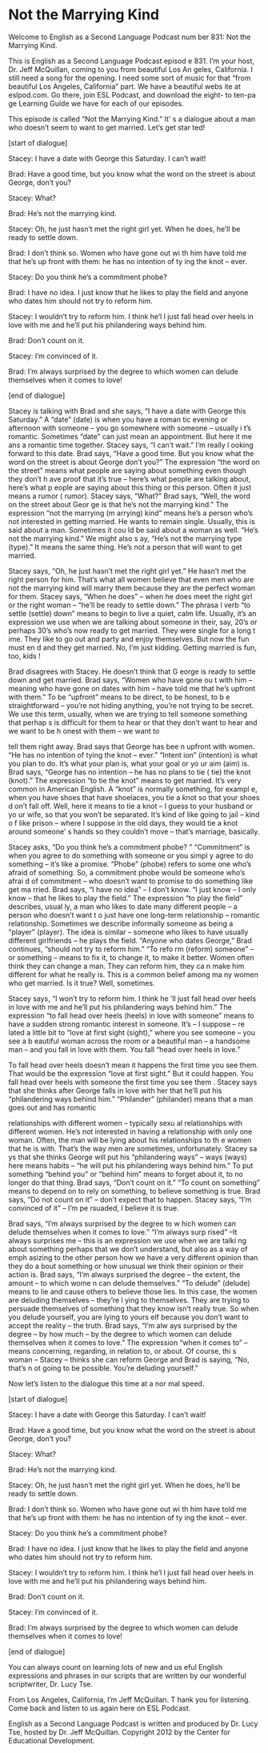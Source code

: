 # Not the Marrying Kind

Welcome to English as a Second Language Podcast num ber 831: Not the Marrying Kind. 

This is English as a Second Language Podcast episod e 831. I’m your host, Dr. Jeff McQuillan, coming to you from beautiful Los An geles, California. I still need a song for the opening. I need some sort of music for  that “from beautiful Los Angeles, California” part. We have a beautiful webs ite at eslpod.com. Go there, join ESL Podcast, and download the eight- to ten-pa ge Learning Guide we have for each of our episodes. 

This episode is called “Not the Marrying Kind.” It’ s a dialogue about a man who doesn’t seem to want to get married. Let’s get star ted! 

[start of dialogue] 

Stacey:  I have a date with George this Saturday. I  can’t wait! 

Brad:  Have a good time, but you know what the word  on the street is about George, don’t you? 

Stacey:  What?   

Brad:  He’s not the marrying kind.   

Stacey:  Oh, he just hasn’t met the right girl yet.  When he does, he’ll be ready to settle down. 

Brad:  I don’t think so. Women who have gone out wi th him have told me that he’s up front with them:  he has no intention of ty ing the knot – ever. 

Stacey:  Do you think he’s a commitment phobe?   

Brad:  I have no idea. I just know that he likes to  play the field and anyone who dates him should not try to reform him. 

Stacey:  I wouldn’t try to reform him. I think he’l l just fall head over heels in love with me and he’ll put his philandering ways behind him. 

Brad:  Don’t count on it. 

Stacey:  I’m convinced of it. 

Brad:  I’m always surprised by the degree to which women can delude themselves when it comes to love! 

[end of dialogue] 

Stacey is talking with Brad and she says, “I have a  date with George this Saturday.” A “date” (date) is when you have a roman tic evening or afternoon with someone – you go somewhere with someone – usually i t’s romantic. Sometimes “date” can just mean an appointment. But here it me ans a romantic time together. Stacey says, “I can’t wait.” I’m really l ooking forward to this date. Brad says, “Have a good time. But you know what the word  on the street is about George don’t you?” The expression “the word on the street” means what people are saying about something even though they don’t h ave proof that it’s true – here’s what people are talking about, here’s what p eople are saying about this thing or this person. Often it just means a rumor ( rumor). Stacey says, “What?” Brad says, “Well, the word on the street about Geor ge is that he’s not the marrying kind.” The expression “not the marrying (m arrying) kind” means he’s a person who’s not interested in getting married. He wants to remain single. Usually, this is said about a man. Sometimes it cou ld be said about a woman as well. “He’s not the marrying kind.” We might also s ay, “He’s not the marrying type (type).” It means the same thing. He’s not a person  that will want to get married. 

Stacey says, “Oh, he just hasn’t met the right girl  yet.” He hasn’t met the right person for him. That’s what all women believe that even men who are not the marrying kind will marry them because they are the perfect woman for them. Stacey says, “When he does” – when he does meet the  right girl or the right woman – “he’ll be ready to settle down.” The phrasa l verb “to settle (settle) down” means to begin to live a quiet, calm life. Usually,  it’s an expression we use when we are talking about someone in their, say, 20’s or  perhaps 30’s who’s now ready to get married. They were single for a long t ime. They like to go out and party and enjoy themselves. But now the fun must en d and they get married. No, I’m just kidding. Getting married is fun, too, kids !  

Brad disagrees with Stacey. He doesn’t think that G eorge is ready to settle down and get married. Brad says, “Women who have gone ou t with him – meaning who have gone on dates with him – have told me that  he’s upfront with them.” To be “upfront” means to be direct, to be honest, to b e straightforward – you’re not hiding anything, you’re not trying to be secret. We  use this term, usually, when we are trying to tell someone something that perhap s is difficult for them to hear or that they don’t want to hear and we want to be h onest with them – we want to  

tell them right away. Brad says that George has bee n upfront with women. “He has no intention of tying the knot – ever.” “Intent ion” (intention) is what you plan to do. It’s what your plan is, what your goal or yo ur aim (aim) is. Brad says, “George has no intention – he has no plans to tie ( tie) the knot (knot).” The expression “to tie the knot” means to get married. It’s very common in American English. A “knot” is normally something, for exampl e, when you have shoes that have shoelaces, you tie a knot so that your shoes d on’t fall off. Well, here it means to tie a knot – I guess to your husband or yo ur wife, so that you won’t be separated. It’s kind of like going to jail – kind o f like prison – where I suppose in the old days, they would tie a knot around someone’ s hands so they couldn’t move – that’s marriage, basically.  

Stacey asks, “Do you think he’s a commitment phobe? ” “Commitment” is when you agree to do something with someone or you simpl y agree to do something – it’s like a promise. “Phobe” (phobe) refers to some one who’s afraid of something. So, a commitment phobe would be someone who’s afrai d of commitment – who doesn’t want to promise to do something like get ma rried. Brad says, “I have no idea” – I don’t know. “I just know – I only know – that he likes to play the field.” The expression “to play the field” describes, usual ly, a man who likes to date many different people – a person who doesn’t want t o just have one long-term relationship – romantic relationship. Sometimes we describe informally someone as being a “player” (player). The idea is similar –  someone who likes to have usually different girlfriends – he plays the field.  “Anyone who dates George,” Brad continues, “should not try to reform him.” “To refo rm (reform) someone” – or something – means to fix it, to change it, to make it better. Women often think they can change a man. They can reform him, they ca n make him different for what he really is. This is a common belief among ma ny women who get married. Is it true? Well, sometimes.  

Stacey says, “I won’t try to reform him. I think he ’ll just fall head over heels in love with me and he’ll put his philandering ways behind him.” The expression “to fall head over heels (heels) in love with someone” means  to have a sudden strong romantic interest in someone. It’s – I suppose – re lated a little bit to “love at first sight (sight),” where you see someone – you see a b eautiful woman across the room or a beautiful man – a handsome man – and you fall in love with them. You fall “head over heels in love.”  

To fall head over heels doesn’t mean it happens the  first time you see them. That would be the expression “love at first sight.” But it could happen. You fall head over heels with someone the first time you see them . Stacey says that she thinks after George falls in love with her that he’ll put his “philandering ways behind him.” “Philander” (philander) means that a man goes  out and has romantic  

relationships with different women – typically sexu al relationships with different women. He’s not interested in having a relationship  with only one woman. Often, the man will be lying about his relationships to th e women that he is with. That’s the way men are sometimes, unfortunately. Stacey sa ys that she thinks George will put his “philandering ways” – ways (ways) here  means habits – “he will put his philandering ways behind him.” To put something  “behind you” or “behind him” means to forget about it, to no longer do that  thing. Brad says, “Don’t count on it.” “To count on something” means to depend on to rely on something, to believe something is true. Brad says, “Do not count  on it” – don’t expect that to happen. Stacey says, “I’m convinced of it” – I’m pe rsuaded, I believe it is true.  

Brad says, “I’m always surprised by the degree to w hich women can delude themselves when it comes to love.” “I’m always surp rised” –It always surprises me – this is an expression we use when we are talki ng about something perhaps that we don’t understand, but also as a way of emph asizing to the other person how we have a very different opinion than they do a bout something or how unusual we think their opinion or their action is. Brad says, “I’m always surprised the degree – the extent, the amount – to which wome n can delude themselves.” “To delude” (delude) means to lie and cause others to believe those lies. In this case, the women are deluding themselves – they’re l ying to themselves. They are trying to persuade themselves of something that  they know isn’t really true. So when you delude yourself, you are lying to yours elf because you don’t want to accept the reality – the truth. Brad says, “I’m alw ays surprised by the degree – by how much – by the degree to which women can delude themselves when it comes to love.” The expression “when it comes to” –  means concerning, regarding, in relation to, or about. Of course, thi s woman – Stacey – thinks she can reform George and Brad is saying, “No, that’s n ot going to be possible. You’re deluding yourself.”  

Now let’s listen to the dialogue this time at a nor mal speed. 

[start of dialogue] 

Stacey:  I have a date with George this Saturday. I  can’t wait! 

Brad:  Have a good time, but you know what the word  on the street is about George, don’t you? 

Stacey:  What?   

Brad:  He’s not the marrying kind.   

Stacey:  Oh, he just hasn’t met the right girl yet.  When he does, he’ll be ready to settle down. 

Brad:  I don’t think so. Women who have gone out wi th him have told me that he’s up front with them:  he has no intention of ty ing the knot – ever. 

Stacey:  Do you think he’s a commitment phobe?   

Brad:  I have no idea. I just know that he likes to  play the field and anyone who dates him should not try to reform him. 

Stacey:  I wouldn’t try to reform him. I think he’l l just fall head over heels in love with me and he’ll put his philandering ways behind him. 

Brad:  Don’t count on it. 

Stacey:  I’m convinced of it. 

Brad:  I’m always surprised by the degree to which women can delude themselves when it comes to love! 

[end of dialogue] 

You can always count on learning lots of new and us eful English expressions and phrases in our scripts that are written by our wonderful scriptwriter, Dr. Lucy Tse.  

From Los Angeles, California, I’m Jeff McQuillan. T hank you for listening. Come back and listen to us again here on ESL Podcast. 

English as a Second Language Podcast is written and  produced by Dr. Lucy Tse, hosted by Dr. Jeff McQuillan. Copyright 2012 by the  Center for Educational Development.

